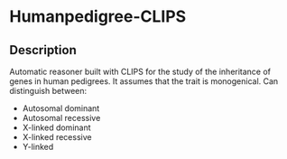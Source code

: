 # Humanpedigree-CLIPS #
## Description ##
Automatic reasoner built with CLIPS for the study of the inheritance of genes in human pedigrees.
It assumes that the trait is monogenical.
Can distinguish between:
* Autosomal dominant
* Autosomal recessive
* X-linked dominant
* X-linked recessive
* Y-linked
